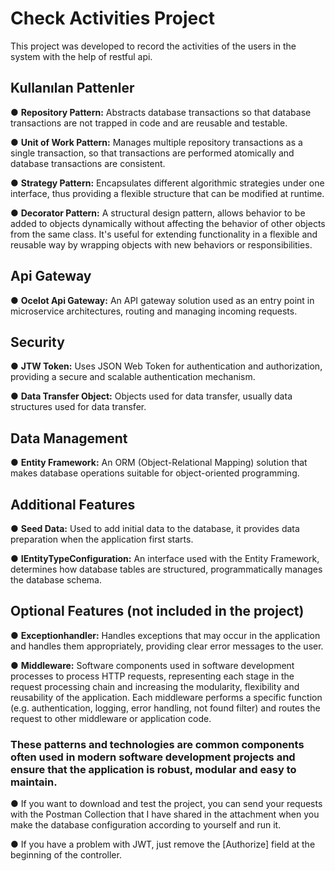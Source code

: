 
# Check Activities Project

This project was developed to record the activities of the users in the system with the help of restful api.

## Kullanılan Pattenler

● **Repository Pattern:** Abstracts database transactions so that database transactions are not trapped in code and are reusable and testable.

● **Unit of Work Pattern:** Manages multiple repository transactions as a single transaction, so that transactions are performed atomically and database transactions are consistent.

● **Strategy Pattern:** Encapsulates different algorithmic strategies under one interface, thus providing a flexible structure that can be modified at runtime.

● **Decorator Pattern:** A structural design pattern, allows behavior to be added to objects dynamically without affecting the behavior of other objects from the same class. It's useful for extending functionality in a flexible and reusable way by wrapping objects with new behaviors or responsibilities.

## Api Gateway

● **Ocelot Api Gateway:** An API gateway solution used as an entry point in microservice architectures, routing and managing incoming requests.

## Security

● **JTW Token:** Uses JSON Web Token for authentication and authorization, providing a secure and scalable authentication mechanism.

● **Data Transfer Object:** Objects used for data transfer, usually data structures used for data transfer.

## Data Management

● **Entity Framework:** An ORM (Object-Relational Mapping) solution that makes database operations suitable for object-oriented programming.

## Additional Features

● **Seed Data:** Used to add initial data to the database, it provides data preparation when the application first starts.

● **IEntityTypeConfiguration:** An interface used with the Entity Framework, determines how database tables are structured, programmatically manages the database schema. 

## Optional Features (not included in the project)

● **Exceptionhandler:** Handles exceptions that may occur in the application and handles them appropriately, providing clear error messages to the user.

● **Middleware:** Software components used in software development processes to process HTTP requests, representing each stage in the request processing chain and increasing the modularity, flexibility and reusability of the application. Each middleware performs a specific function (e.g. authentication, logging, error handling, not found filter) and routes the request to other middleware or application code.


### These patterns and technologies are common components often used in modern software development projects and ensure that the application is robust, modular and easy to maintain.

● If you want to download and test the project, you can send your requests with the Postman Collection that I have shared in the attachment when you make the database configuration according to yourself and run it.

● If you have a problem with JWT, just remove the [Authorize] field at the beginning of the controller.
